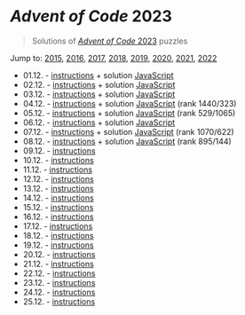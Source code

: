 # *Advent of Code* 2023
> Solutions of [*Advent of Code* 2023](http://adventofcode.com/2023/) puzzles

Jump to: [2015](../2015), [2016](../2016), [2017](../2017), [2018](../2018), [2019](../2019), [2020](../2020), [2021](../2021), [2022](../2022)

* 01.12. - [instructions](http://adventofcode.com/2023/day/1) + solution [JavaScript](./01.js)
* 02.12. - [instructions](http://adventofcode.com/2023/day/2) + solution [JavaScript](./02.js)
* 03.12. - [instructions](http://adventofcode.com/2023/day/3) + solution [JavaScript](./03.js)
* 04.12. - [instructions](http://adventofcode.com/2023/day/4) + solution [JavaScript](./04.js) (rank 1440/323)
* 05.12. - [instructions](http://adventofcode.com/2023/day/5) + solution [JavaScript](./05.js) (rank 529/1065)
* 06.12. - [instructions](http://adventofcode.com/2023/day/6) + solution [JavaScript](./06.js)
* 07.12. - [instructions](http://adventofcode.com/2023/day/7) + solution [JavaScript](./07.js) (rank 1070/622)
* 08.12. - [instructions](http://adventofcode.com/2023/day/8) + solution [JavaScript](./08.js) (rank 895/144)
* 09.12. - [instructions](http://adventofcode.com/2023/day/9)
* 10.12. - [instructions](http://adventofcode.com/2023/day/10)
* 11.12. - [instructions](http://adventofcode.com/2023/day/11)
* 12.12. - [instructions](http://adventofcode.com/2023/day/12)
* 13.12. - [instructions](http://adventofcode.com/2023/day/13)
* 14.12. - [instructions](http://adventofcode.com/2023/day/14)
* 15.12. - [instructions](http://adventofcode.com/2023/day/15)
* 16.12. - [instructions](http://adventofcode.com/2023/day/16)
* 17.12. - [instructions](http://adventofcode.com/2023/day/17)
* 18.12. - [instructions](http://adventofcode.com/2023/day/18)
* 19.12. - [instructions](http://adventofcode.com/2023/day/19)
* 20.12. - [instructions](http://adventofcode.com/2023/day/20)
* 21.12. - [instructions](http://adventofcode.com/2023/day/21)
* 22.12. - [instructions](http://adventofcode.com/2023/day/22)
* 23.12. - [instructions](http://adventofcode.com/2023/day/23)
* 24.12. - [instructions](http://adventofcode.com/2023/day/24)
* 25.12. - [instructions](http://adventofcode.com/2023/day/25)
